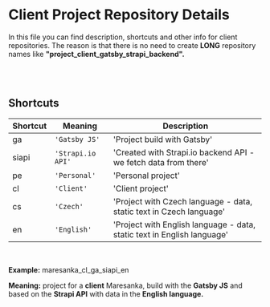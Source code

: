 # Client Project Repository Details

In this file you can find description, shortcuts and other info for client repositories. 
The reason is that there is no need to create **LONG** repository names like **"project_client_gatsby_strapi_backend".**


<br />
<br />


## Shortcuts


|Shortcut        |Meaning               |Description                                                         |
|----------------|-------------------------------|---------------------------------------------------|
|ga	     |`'Gatsby JS'`         |'Project build with Gatsby'                                         |
|siapi	 |`'Strapi.io API'`     |'Created with Strapi.io backend API - we fetch data from there'     |         
|pe	     |`'Personal'`     |'Personal project'     |         
|cl	     |`'Client'`     |'Client project'     |         
|cs	     |`'Czech'`     |'Project with Czech language - data, static text in Czech language'     |         
|en	     |`'English'`     |'Project with English language - data, static text in English language'     |         



<br />


**Example:** maresanka_cl_ga_siapi_en

**Meaning:** project for a **client** Maresanka, build with the **Gatsby JS** and based on the **Strapi API** with data in the **English language.**